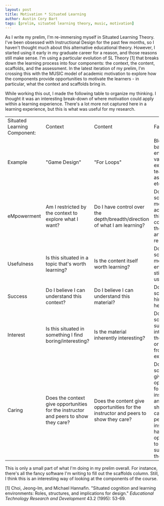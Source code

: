 ```yaml
---
layout: post
title: Motivation * Situated Learning
author: Austin Cory Bart
tags: [prelim, situated learning theory, music, motivation]
---
```


As I write my prelim, I'm re-immersing myself in Situated Learning Theory. I've been obsessed with Instructional Design for the past few months, so I haven't thought much about this alternative educational theory. However, I started using it early in my graduate career for a reason, and those reasons still make sense. I'm using a particular evolution of SL Theory \[1\] that breaks down the learning process into four components: the context, the content, scaffolds, and the assessment. In the latest iteration of my prelim, I'm crossing this with the MUSIC model of academic motivation to explore how the components provide opportunities to motivate the learners - in particular, what the context and scaffolds bring in.

While working this out, I made the following table to organize my thinking. I thought it was an interesting break-down of where motivation could apply within a learning experience. There's a lot more not captured here in a learning experience, but this is what was useful for my research.

||||||
|--- |--- |--- |--- |--- |
|Situated Learning Component:|Context|Content|Facilitations|Assessment|
|Example|"Game Design"|"For Loops"|Blocks-based environment, variable explorer, teaching assistants, etc.|Exams, performance review, code review|
|eMpowerment|Am I restricted by the context to explore what I want?|Do I have control over the depth/breadth/direction of what I am learning?|Do these scaffolds let me accomplish things I couldn't? Do they artificially restrict me?|Do I have the freedom to explore my limitations and successes in this assessment?|
|Usefulness|Is this situated in a topic that's worth learning?|Is the content itself worth learning?|Do these scaffolds let me learn enough to still be useful?|Do I feel that performing well on the assessment is important?|
|Success|Do I believe I can understand this context?|Do I believe I can understand this material?|Do these scaffolds hinder me or help me?|Can I suceed at this assessment?|
|Interest|Is this situated in something I find boring/interesting?|Is the material inherently interesting?|Do the scaffolds support my interest in the activity or detract from the experience?|Am I interested in the assessment experience?|
|Caring|Does the context give opportunities for the instructor and peers to show they care?|Does the content give opportunities for the instructor and peers to show they care?|Do the scaffolds give opportunities for the instructor and peers to show they care? Do the peers and instructors have an opportunity to provide support themselves?|Does the assessment give opportunities for the instructor and peers to show they care?|


This is only a small part of what I'm doing in my prelim overall. For instance, there's all the fancy software I'm writing to fill out the scaffolds column. Still, I think this is an interesting way of looking at the components of the course.


\[1\] Choi, Jeong-Im, and Michael Hannafin. "Situated cognition and learning environments: Roles, structures, and implications for design." _Educational Technology Research and Development_ 43.2 (1995): 53-69.